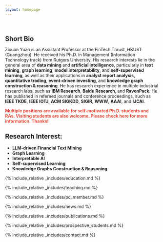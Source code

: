 ```yaml
---
layout: homepage
---
```


<h1 id="about-me"></h1>

<h2 style="margin: 60px 0px 10px;">Short Bio</h2>

Zixuan Yuan is an Assistant Professor at the FinTech Thrust, HKUST (Guangzhou). He received his Ph.D. in Management (Information Technology track) from Rutgers University. His research interests lie in the general area of **data mining** and **artificial intelligence**, particularly in **text mining**, **graph learning**, **model interpretability**, and **self-supervised learning**, as well as their applications in **analyst report analysis**, **quantitative trading**, **event-driven investing**, and **knowledge graph construction & reasoning**. He has research experience in multiple industrial research labs, such as **IBM Research**, **Baidu Research**, and **RavenPack**. He has published in refereed journals and conference proceedings, such as **IEEE TKDE**, **IEEE IOTJ**, **ACM SIGKDD**, **SIGIR**, **WWW**, **AAAI**, and **IJCAI**.

**<span style="color:#e74d3c">Multiple positions are available for self-motivated Ph.D. students and RAs. Visiting students are also welcome. Please check here for more information. Thanks!</span>**

## Research Interest:

- **LLM-driven Financial Text Mining**
- **Graph Learning**
- **Interpretable AI**
- **Self-supervised Learning**
- **Knowledge Graphs Construction & Reasoning**

{% include_relative _includes/education.md %}

{% include_relative _includes/teaching.md %}

{% include_relative _includes/pc_member.md %}

{% include_relative _includes/news.md %}

{% include_relative _includes/publications.md %}

{% include_relative _includes/prospective_students.md %}

{% include_relative _includes/contact.md %}
